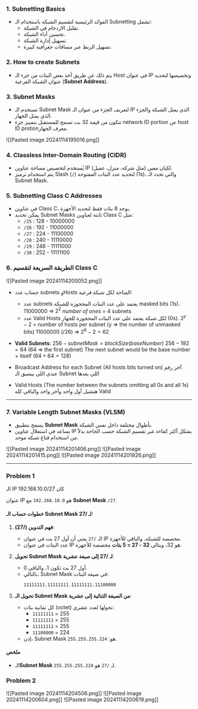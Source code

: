 ### 1. Subnetting Basics
   - الفوائد الرئيسية لتقسيم الشبكة باستخدام الـ Subnetting تشمل:
     - تقليل الازدحام في الشبكة.
     - تحسين أداء الشبكة.
     - تسهيل إدارة الشبكة.
     - تسهيل الربط عبر مسافات جغرافية كبيرة.

### 2. How to create Subnets
   - يتم ذلك عن طريق أخذ بعض البتات من جزء الـ Host في عنوان IP وتخصيصها لتحديد عنوان الشبكة الفرعية (**Subnet Address**).

### 3. Subnet Masks
   - تستخدم الـ Subnet Mask لتعريف الجزء من عنوان الـ IP الذي يمثل الشبكة والجزء الذي يمثل الجهاز.
   - تتكون من قيمة 32 بت تسمح للمستقبل بتمييز جزء network ID portion عن host ID protionمعرف الجهاز.

![[Pasted image 20241114195016.png]]
### 4. Classless Inter-Domain Routing (CIDR)
   - يُستخدم لتخصيص مساحة عناوين IP لكيان معين (مثل شركة، منزل، عميل).
   - يتم استخدام ترميز Slash (`/`) لتحديد عدد البتات المفتوحة (1s)، والتي تحدد الـ Subnet Mask.

### 5. Subnetting Class C Addresses
   - في عناوين Class C، يوجد 8 بتات فقط لتحديد الأجهزة.
   - يمكن تحديد Subnet Masks ثابتة لعناوين Class C مثل:
     - `/25` : 128 - 10000000
     - `/26` : 192 - 11000000
     - `/27` : 224 - 11100000
     - `/28` : 240 - 11110000
     - `/29` : 248 -  11111000
     - `/30` : 252 - 11111100

### 6. الطريقة السريعة لتقسيم Class C
![[Pasted image 20241114200052.png]]
   - حساب عدد subnets وHosts المتاحة لكل شبكة فرعية:
     - عدد subnets يعتمد على عدد البتات المحجوزة للشبكة masked bits (1s).
       11000000 => $2^2$ *number of ones* = 4 subnets
     - عدد Valid Hosts لكل شبكة يعتمد على عدد البتات المحجوزة للجهاز (0s).
       $2^y - 2$ = number of hosts per subnet (y => the number of unmasked bits)
       11000000 (/26) => $2^6 - 2 = 62$ 

- **Valid Subnets**: $256 - subnetMask = blockSize (baseNumber)$
  $256 - 192 = 64$ (64 => the first subnet)
  The next subnet would be the base number + itself ($64 + 64 = 128$)
- Broadcast Address for each Subnet (All hosts bits turned on)
  آخر رقم عندي اللي بيسبق الـ Subnet اللي بعدها
- Valid Hosts (The number between the subnets omitting all 0s and all 1s)
  هنشيل أول واحد وآخر واحد والباقي كله Valid

---


### 7. Variable Length Subnet Masks (VLSM)
- يسمح بتطبيق **Subnet Mask** بأطوال مختلفة داخل نفس الشبكة.
- يساعد في استغلال عناوين IP بشكل أكثر كفاءة عبر تقسيم الشبكة حسب الحاجة بدلاً من استخدام قناع شبكة موحد.

![[Pasted image 20241114201406.png]]
![[Pasted image 20241114201415.png]]
![[Pasted image 20241114201926.png]]

---

### Problem 1
الـ IP كان 192.168.10.0/27

عنوان IP هو `192.168.10.0` مع **Subnet Mask** `/27`.

#### خطوات حساب الـ Subnet Mask لـ /27:

1. **فهم التدوين (/27)**:
   - الـ `/27` يعني أن أول 27 بت في عنوان IP مخصصة للشبكة، والباقي للأجهزة.
   - عدد البتات في عنوان IP هو 32، وبتالي **32 - 27 = 5 بتات** مخصصة للأجهزة.

2. **تحويل Subnet Mask لـ /27 إلى صيغة عشرية**:
   - أول 27 بت تكون 1، والباقي 0.
   - بالتالي، Subnet Mask في صيغة البتات:
     ```
     11111111.11111111.11111111.11100000
     ```

3. **تحويل الـ Subnet Mask من الصيغة الثنائية إلى عشرية**:
   - كل ثمانية بتات (octet) نحولها لعدد عشري:
     - `11111111` = 255
     - `11111111` = 255
     - `11111111` = 255
     - `11100000` = 224
   - إذن، Subnet Mask هو: `255.255.255.224`.

#### ملخص
- الـ**Subnet Mask** لـ `/27` هو `255.255.255.224`.

### Problem 2
![[Pasted image 20241114204506.png]]
![[Pasted image 20241114200604.png]]
![[Pasted image 20241114200619.png]]